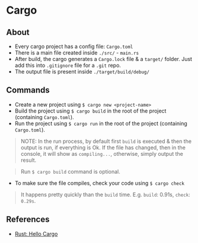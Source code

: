 # Cargo

## About
* Every cargo project has a config file: `Cargo.toml`
* There is a main file created inside `./src/` - `main.rs`
* After build, the cargo generates a `Cargo.lock` file & a `target/` folder. Just add this into `.gitignore` file for a `.git` repo.
* The output file is present inside `./target/build/debug/`

## Commands
* Create a new project using `$ cargo new <project-name>`
* Build the project using `$ cargo build` in the root of the project (containing `Cargo.toml`).
* Run the project using `$ cargo run` in the root of the project (containing `Cargo.toml`).

> NOTE: In the run process, by default first `build` is executed & then the output is run, if everything is Ok. If the file has changed, then in the console, it will show as `compiling...`, otherwise, simply output the result.

> Run `$ cargo build` command is optional.

* To make sure the file compiles, check your code using `$ cargo check`

> It happens pretty quickly than the `build` time. E.g. `build`: 0.91s, `check`: `0.29s`.

## References
* [Rust: Hello Cargo](https://doc.rust-lang.org/book/ch01-03-hello-cargo.html)